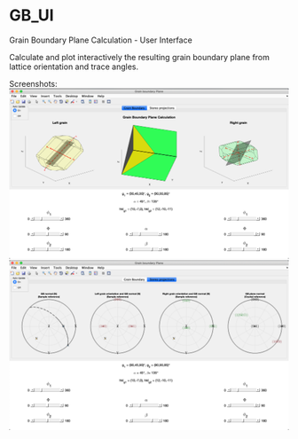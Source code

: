 # GB_UI
Grain Boundary Plane Calculation - User Interface

Calculate and plot interactively the resulting grain boundary plane from lattice orientation and trace angles.

Screenshots:
![Alt text](gb_ui2.png?raw=true "User interface")
![Alt text](gb_ui1.png?raw=true "User interface 2")

